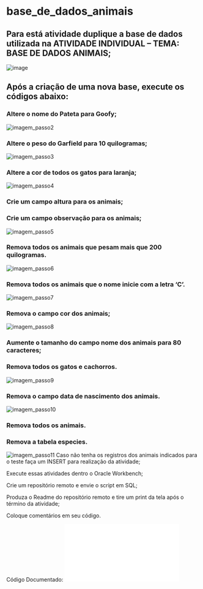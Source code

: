 # base_de_dados_animais

## Para está atividade duplique a base de dados utilizada na ATIVIDADE INDIVIDUAL – TEMA: BASE DE DADOS ANIMAIS;
![image](tabela_animais.png)
## Após a criação de uma nova base, execute os códigos abaixo:

### Altere o nome do Pateta para Goofy;
![imagem_passo2](pateta_goofy.png)

### Altere o peso do Garfield para 10 quilogramas;
![imagem_passo3](garfieldPeso.png)

### Altere a cor de todos os gatos para laranja;
![imagem_passo4](gatos_laranjas.png)

### Crie um campo altura para os animais;
### Crie um campo observação para os animais;
![imagem_passo5](criar_campo.png)

### Remova todos os animais que pesam mais que 200 quilogramas.
![imagem_passo6](Apagar_animas_pesados.png)

### Remova todos os animais que o nome inicie com a letra ‘C’.
![imagem_passo7](apagar_ani_c.png)

### Remova o campo cor dos animais;
![imagem_passo8](APAGAR_COLUM_COR.png)

### Aumente o tamanho do campo nome dos animais para 80 caracteres; 
### Remova todos os gatos e cachorros.
![imagem_passo9](apagar_animais.png)

### Remova o campo data de nascimento dos animais.
![imagem_passo10](remover_nasc.png)

### Remova todos os animais.
### Remova a tabela especies.
![imagem_passo11](apagar_dados.png)
Caso não tenha os registros dos animais indicados para o teste faça um INSERT para realização da atividade;

Execute essas atividades dentro o Oracle Workbench;

Crie um repositório remoto e envie o script em SQL;

Produza o Readme do repositório remoto e tire um print da tela após o término da atividade;

Coloque comentários em seu código.

Código Documentado: ![Còdigo em SQL](animais.sql)
